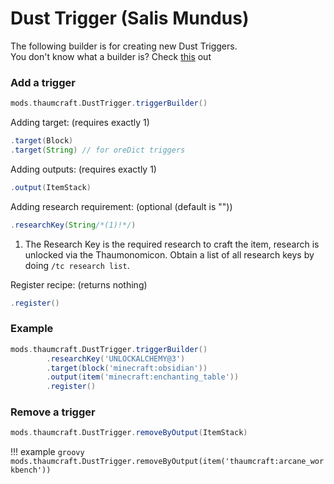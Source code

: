 # Dust Trigger (Salis Mundus)

The following builder is for creating new Dust Triggers. <br>
You don't know what a builder is? Check [this](https://groovyscript-docs.readthedocs.io/en/latest/groovy/builder/) out

### Add a trigger

```groovy
mods.thaumcraft.DustTrigger.triggerBuilder()
```

Adding target: (requires exactly 1)

```groovy
.target(Block)
.target(String) // for oreDict triggers
```

Adding outputs: (requires exactly 1)

```groovy
.output(ItemStack)
```

Adding research requirement: (optional (default is ""))

```groovy
.researchKey(String/*(1)!*/)
```

1. The Research Key is the required research to craft the item, research is unlocked via the Thaumonomicon. Obtain a list of all research keys by doing `/tc research list`.

Register recipe: (returns nothing)

```groovy
.register()
```

### Example

```groovy
mods.thaumcraft.DustTrigger.triggerBuilder()
        .researchKey('UNLOCKALCHEMY@3')
        .target(block('minecraft:obsidian'))
        .output(item('minecraft:enchanting_table'))
        .register()
```

### Remove a trigger

```groovy
mods.thaumcraft.DustTrigger.removeByOutput(ItemStack)
```

!!! example
    ```groovy
    mods.thaumcraft.DustTrigger.removeByOutput(item('thaumcraft:arcane_workbench'))
    ```
